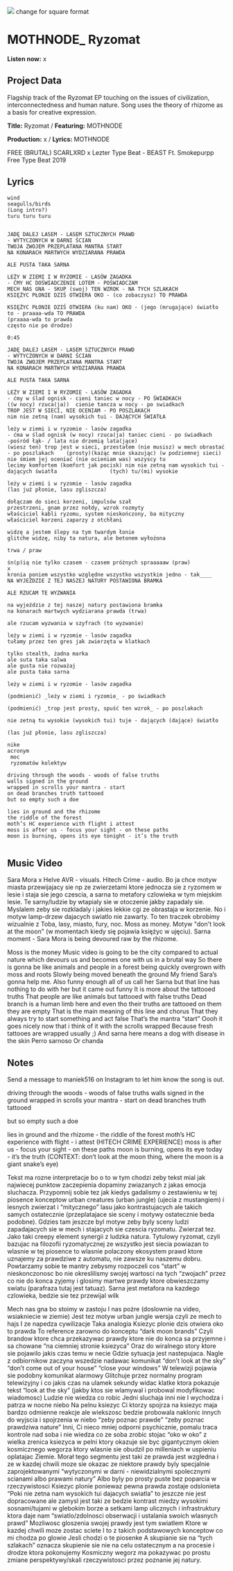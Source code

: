 ![](69732905_2464734173810417_1078055096446615552_n.jpg)
change for square format

# MOTHNODE_ Ryzomat

**Listen now:** x

## Project Data

Flagship track of the Ryzomat EP touching on the issues of civilization, interconnectedness and human nature. Song uses the theory of rhizome as a basis for creative expression.

**Title:** Ryzomat / **Featuring:** MOTHNODE

**Production:** x / **Lyrics:** MOTHNODE

FREE (BRUTAL) SCARLXRD x Lezter Type Beat - BEAST  Ft. Smokepurpp  Free Type Beat 2019

## Lyrics

```
wind
seagulls/birds
(Long intro?)
turu turu turu


JADĘ DALEJ LASEM - LASEM SZTUCZNYCH PRAWD
- WYTYCZONYCH W DARNI ŚCIAN
TWOJA ZWOJEM PRZEPLATANA MANTRA START 
NA KONARACH MARTWYCH WYDZIARANA PRAWDA

ALE PUSTA TAKA SARNA

LEŻY W ZIEMI I W RYZOMIE - LASÓW ZAGADKA
- ĆMY HC DOŚWIADCZENIE LOTEM - POŚWIADCZAM                             
MECH NAS GNA - SKUP (swoj) TEN WZROK - NA TYCH SZLAKACH
KSIĘŻYC PŁONIE DZIŚ OTWIERA OKO - (co zobaczysz) TO PRAWDA 

KSIĘŻYC PŁONIE DZIŚ OTWIERA (ku nam) OKO - (jego (mrugające) światło to - praaaa-wda TO PRAWDA
(praaaa-wda to prawda
często nie po drodze)

0:45

JADĘ DALEJ LASEM - LASEM SZTUCZNYCH PRAWD
- WYTYCZONYCH W DARNI ŚCIAN
TWOJA ZWOJEM PRZEPLATANA MANTRA START 
NA KONARACH MARTWYCH WYDZIARANA PRAWDA

ALE PUSTA TAKA SARNA

LEŻY W ZIEMI I W RYZOMIE - LASÓW ZAGADKA
- ćmy w ślad ognisk - cieni taniec w nocy - PO ŚWIADKACH             ((w nocy) rzuca(ja))  cienie tancza w nocy - po swiadkach
TROP JEST W SIECI, NIE OCENIAM - PO POSZLAKACH
nim nie zetną (nam) wysokich tui - DAJĄCYCH ŚWIATŁA

leży w ziemi i w ryzomie - lasów zagadka
- ćma w ślad ognisk (w nocy) rzuca(ja) taniec cieni - po świadkach                      -pośród łąk- / lata nie drzemią lata(jące)
(wiesz ten) trop jest w sieci, przestałem (nie musisz) w mech obrastać - po poszlakach    (prosty)(każąc mnie skazując) (w podziemnej sieci) 
nie śmiem jej oceniać (nie ocieniam was) wszyscy tu
lecimy komfortem (komfort jak pocisk) nim nie zetną nam wysokich tui - dających światła                 (tych) tu/(mi) wysokie

leży w ziemi i w ryzomie - lasów zagadka
(las już płonie, lasu zgliszcza)

dołączam do sieci korzeni, impulsów szał
przestrzeni, gnam przez nołdy, wzrok rozmyty
właściciel kabli ryzomu, system nieskończony, ba mityczny
właściciel korzeni zaparzy z otchłani

widzę a jestem ślepy na tym twardym łonie
glitche widzę, niby ta natura, ale betonem wyłożona

trwa / praw

śn(p)ią nie tylko czasem - czasem próżnych spraaaaaw (praw)
x
kronia poniem wszystko względne wszystko wszystkim jedno - tak____
NA WYJEŻDZIE Z TEJ NASZEJ NATURY POSTAWIONA BRAMKA 

ALE RZUCAM TE WYZWANIA

na wyjeździe z tej naszej natury postawiona bramka
na konarach martwych wydziarana prawda (trwa)

ale rzucam wyzwania w szyfrach (to wyzwanie)

leży w ziemi i w ryzomie - lasów zagadka
tułamy przez ten gres jak zwierzęta w klatkach

tylko stealth, żadna marka
ale suta taka salwa
ale gusta nie rozważaj
ale pusta taka sarna

leży w ziemi i w ryzomie - lasów zagadka

(podmienić) _leży w ziemi i ryzomie_ - po świadkach

(podmienić) _trop jest prosty, spuść ten wzrok_ - po poszlakach

nie zetną tu wysokie (wysokich tui) tuje - dających (dające) światło

(las już płonie, lasu zgliszcza)

nike
acronym
 moc 
 ryzomatów kolektyw
 
driving through the woods - woods of false truths 
walls signed in the ground 
wrapped in scrolls your mantra - start 
on dead branches truth tattooed
but so empty such a doe

lies in ground and the rhizome
the riddle of the forest 
moth’s HC experience with flight i attest
moss is after us - focus your sight - on these paths 
moon is burning, opens its eye tonight - it’s the truth


```

## Music Video

Sara Mora x Helve AVR - visuals. Hitech Crime - audio.
Bo ja chce motyw miasta przewijajacy sie np ze zwierzetami ktore jednocza sie z ryzomem w lesie i staja sie jego czescia, a sarna to metafory czlowieka w tym miejskim lesie. Te sarny/ludzie by wtapialy sie w otoczenie jakby zapadaly sie. Myslalem zeby sie rozkladaly i jakies lekkie cgi ze obrastaja w korzenie. No i motyw lamp-drzew dajacych swiatlo nie zawarty. To ten traczek obrobimy wizualnie z Toba, lasy, miasto, fury, noc. Moss as money. Motyw "don't look at the moon" (w momentach kiedy się pojawia księżyc w ujęciu). Sarna moment - Sara Mora is being devoured raw by the rhizome.

Moss is the money
Music video is going to be the city compared to actual nature which devours us and becomes one with us in a brutal way
So there is gonna be like animals and people in a forest being quickly overgrown with moss and roots
Slowly being moved beneath the ground
My friend Sara’s gonna help me. Also funny enough all of us call her Sarna
but that line has nothing to do with her but it came out funny
It is more about the tattooed truths
That people are like animals but tattooed with false truths
Dead branch is a human limb here
and even tho their truths are tattooed on them they are empty
That is the main meaning of this line and chorus
That they always try to start something and act false
That’s the mantra “start”
Oooh it goes nicely now that i think of it with the scrolls wrapped
Because fresh tattooes are wrapped usually ;)
And sarna here means a dog with disease in the skin
Perro sarnoso Or chanda

## Notes

Send a message to maniek516 on Instagram to let him know the song is out.

driving through the woods - woods of false truths
walls signed in the ground
wrapped in scrolls your mantra - start
on dead branches truth tattooed

but so empty such a doe

lies in ground and the rhizome - the riddle of the forest
moth’s HC experience with flight - i attest (HITECH CRIME EXPERIENCE)
moss is after us - focus your sight - on these paths
moon is burning, opens its eye today - it’s the truth (CONTEXT: don’t look at the moon thing, where the moon is a giant snake’s eye)

Tekst ma rozne interpretacje bo o to w tym chodzi zeby tekst mial jak najwiecej punktow zaczepienia dopaminy zwiazanych z jakas emocja sluchacza. Przypomnij sobie tez jak kiedys gadalismy o zestawieniu w tej piosence konceptow urban creatures (urban jungle) (ujecia z mustangiem) i lesnych zwierzat i “mitycznego” lasu jako kontrastujacych ale takich samych ostatecznie (przeplatajace sie sceny i motywy ostatecznie beda podobne). Gdzies tam jeszcze byl motyw zeby byly sceny ludzi zapadajacych sie w mech i stajacych sie czescia ryzomatu. Zwierzat tez. Jako taki creepy element synergii z ludzka natura. Tytulowy ryzomat, czyli bazujac na filozofii ryzomatycznej ze wszystko jest siecia powiazan to wlasnie w tej piosence to wlasnie polaczony ekosystem prawd ktore uznajemy za prawdziwe z automatu, nie zawsze ku naszemu dobru. Powtarzamy sobie te mantry zebysmy rozpoczeli cos “start” w nieskonczonosc bo nie okreslilismy swojej wartosci na tych “zwojach” przez co nie do konca zyjemy i glosimy martwe prawdy ktore obwieszczamy swiatu (parafraza tutaj jest tatuaz). Sarna jest metafora na kazdego czlowieka, bedzie sie tez przewijal wilk

Mech nas gna bo stoimy w zastoju
I nas pożre (doslownie na video, wsiakniecie w ziemie)
Jest tez motyw urban jungle wersja czyli ze mech to hajs
I ze napedza cywilizacje Taka analogia
Ksiezyc plonie dzis otwiera oko to prawda
To reference zarowno do konceptu “dark moon brands”
Czyli brandow ktore chca przekazywac prawdy ktore nie do konca sa przyjemne i sa chowane “na ciemniej stronie ksiezyca”
Oraz do wiralnego story ktore sie pojawilo jakis czas temu w necie
Gdzie sytuacja jest nastepujaca. Nagle z odbiornikow zaczyna wszedzie nadawac komunikat “don’t look at the sky” “don’t come out of your house” “close your windows”
W telewizji pojawia sie podobny komunikat alarmowy
Glitchuje przez normalny program telewizyjny i co jakis czas na ulamek sekundy widac klatke ktora pokazuje tekst “look at the sky” (jakby ktos sie wlamywal i probowal modyfikowac wiadomosc)
Ludzie nie wiedza co robic
Jedni sluchaja inni nie
I wychodza i patrza w nocne niebo
Na pelnu ksiezyc
Ci ktorzy spojrza na ksiezyc maja bardzo odmienne reakcje ale wiekszosc bedzie probowala naklonic innych do wyjscia i spojrzenia w niebo “zeby poznac prawde” “zeby poznac prawdziwa nature”
Inni, Ci nieco mniej odporni psychicznie, pomalu traca kontrole nad soba i nie wiedza co ze soba zrobic stojac “oko w oko” z wielka zrenica ksiezyca w pelni ktory okazuje sie byc gigantycznym okien kosmicznego wegorza ktory wlasnie sie obudzil po milleniach w uspieniu oplatajac Ziemie. Morał tego segmentu jest taki ze prawda jest wzgledna i ze w kazdej chwili moze sie okazac ze niektore prawdy byly specjalnie zaprojektowanymi “wytyczonymi w darni - niewidzialnymi spolecznymi scianami albo prawami natury”
Albo byly po prosty puste bez poparcia w rzeczywistosci
Ksiezyc plonie poniewaz pewna prawda zostaje odslonieta
“Poki nie zetna nam wysokich tui dajacych swiatla” to jeszcze nie jest dopracowane ale zamysl jest taki ze bedzie kontrast miedzy wysokimi sosnami/tujami w glebokim borze a setkami lamp ulicznych i infrastruktury ktora daje nam “swiatlo/zdolnosci obserwacji i ustalania swoich wlasnych prawd”
Mozliwosc gloszenia swojej prawdy jest tym swiatlem
Ktore w kazdej chwili moze zostac sciete
I to z takich podstawowych konceptow co mi chodza po glowie
Jesli chodzi o te piosenke
A skupianie sie na “tych szlakach” oznacza skupienie sie nie na celu ostatecznym a na procesie i drodze ktora pokonujemy
Kosmiczny wegorz ma pokazywac po prostu zmiane perspektywy/skali rzeczywistosci przez poznanie jej natury.



